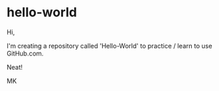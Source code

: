 hello-world
===========
Hi,

I'm creating a repository called 'Hello-World' to practice / learn to use GitHub.com.

Neat!

MK 
